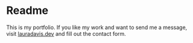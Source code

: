 # Readme

This is my portfolio. If you like my work and want to send me a message, visit [lauradavis.dev](https://lauradavis.dev) and fill out the contact form.
